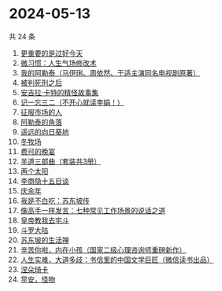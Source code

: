 # 2024-05-13

共 24 条

<!-- BEGIN WEREAD -->
<!-- 最后更新时间 2024-05-13 18:01:25 +0800 -->
1. [更重要的是过好今天](https://weread.qq.com/web/bookDetail/b7b32f90813ab8d32g015dd6)
1. [微习惯：人生气场修改术](https://weread.qq.com/web/bookDetail/e1532770813ab8d2bg0159eb)
1. [我的阿勒泰（马伊琍、周依然、于适主演同名电视剧原著）](https://weread.qq.com/web/bookDetail/6e732140813ab6e60g013caf)
1. [被判死刑之后](https://weread.qq.com/web/bookDetail/e88324f0813ab8d1dg013d49)
1. [安吉拉·卡特的精怪故事集](https://weread.qq.com/web/bookDetail/1fd32d5071f014701fd6490)
1. [记一忘三二（不开心就读李娟！）](https://weread.qq.com/web/bookDetail/f1c321d0813ab6e60g0141c1)
1. [征服市场的人](https://weread.qq.com/web/bookDetail/57d322107228916857ddb4f)
1. [阿勒泰的角落](https://weread.qq.com/web/bookDetail/ee0320b053b925ee0519857)
1. [遥远的向日葵地](https://weread.qq.com/web/bookDetail/71932380717ea7b7719501e)
1. [冬牧场](https://weread.qq.com/web/bookDetail/d1d32fa053b924d1d0ac0a5)
1. [费可的晚宴](https://weread.qq.com/web/bookDetail/60c325d0813ab74e9g015b91)
1. [羊道三部曲（套装共3册）](https://weread.qq.com/web/bookDetail/d1632540813ab718bg0197fc)
1. [两个太阳](https://weread.qq.com/web/bookDetail/2bb32670813ab881bg014410)
1. [李商隐十五日谈](https://weread.qq.com/web/bookDetail/850324b0813ab8c28g017d80)
1. [庆余年](https://weread.qq.com/web/bookDetail/0ae32be0570f000ae1bf155)
1. [我是不白吃：苏东坡传](https://weread.qq.com/web/bookDetail/585323b0813ab85e0g013d98)
1. [像高手一样发言：七种常见工作场景的说话之道](https://weread.qq.com/web/bookDetail/ab43277072184dbcab45383)
1. [皇帝教我去宅斗](https://weread.qq.com/web/bookDetail/78d32060813ab861ag013cb4)
1. [斗罗大陆](https://weread.qq.com/web/bookDetail/3f832f105724353f8a62cda)
1. [苏东坡的生活禅](https://weread.qq.com/web/bookDetail/33332af0813ab89bcg011b17)
1. [辛苦你啦，内在小孩（国家二级心理咨询师重磅新作）](https://weread.qq.com/web/bookDetail/5b132110813ab86b6g015c5d)
1. [人生实难，大道多歧：书信里的中国文学巨匠（微信读书出品）](https://weread.qq.com/web/bookDetail/22732c80813ab875cg017a80)
1. [涅朵琦卡](https://weread.qq.com/web/bookDetail/f0932800813ab8cfdg0111df)
1. [早安，怪物](https://weread.qq.com/web/bookDetail/5f9326e0813ab8c3dg010320)
<!-- END WEREAD -->